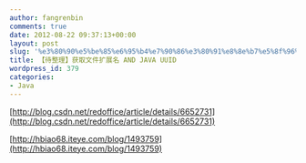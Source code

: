 ```yaml
---
author: fangrenbin
comments: true
date: 2012-08-22 09:37:13+00:00
layout: post
slug: '%e3%80%90%e5%be%85%e6%95%b4%e7%90%86%e3%80%91%e8%8e%b7%e5%8f%96%e6%96%87%e4%bb%b6%e6%89%a9%e5%b1%95%e5%90%8d-and-java-uuid'
title: 【待整理】获取文件扩展名 AND JAVA UUID
wordpress_id: 379
categories:
- Java
---
```


[http://blog.csdn.net/redoffice/article/details/6652731](http://blog.csdn.net/redoffice/article/details/6652731)

 

[http://hbiao68.iteye.com/blog/1493759](http://hbiao68.iteye.com/blog/1493759)
